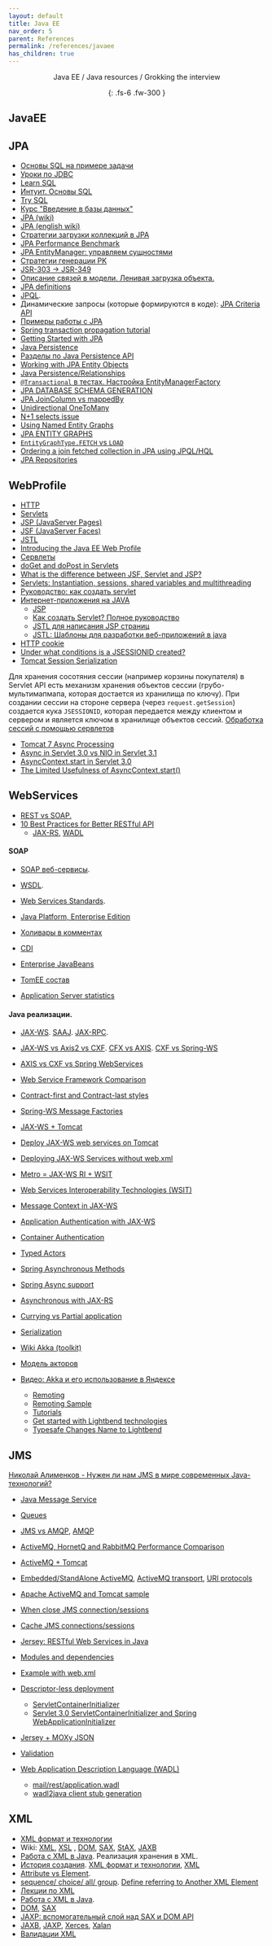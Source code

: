 ```yaml
---
layout: default
title: Java EE
nav_order: 5
parent: References
permalink: /references/javaee
has_children: true
---
```

<div align="center" markdown="1">
Java EE / Java resources / Grokking the interview

{: .fs-6 .fw-300 }
</div>

## JavaEE

## JPA

- <a href="https://habrahabr.ru/post/123636/">Основы SQL на примере задачи</a>
-  <a href="https://www.youtube.com/playlist?list=PLIU76b8Cjem5qdMQLXiIwGLTLyUHkTqi2">Уроки по JDBC</a>
-  <a href="https://www.codecademy.com/learn/learn-sql">Learn SQL</a>
-  <a href="http://www.intuit.ru/studies/courses/5/5/info">Интуит. Основы SQL</a>
-  <a href="http://campus.codeschool.com/courses/try-sql/contents">Try SQL</a>
-  <a href="https://stepic.org/course/Введение-в-базы-данных-551">Курс "Введение в базы данных"</a>
 -  <a href="http://ru.wikipedia.org/wiki/Java_Persistence_API">JPA (wiki)</a> 
 - <a href="https://en.wikipedia.org/wiki/Java_Persistence_API">JPA (english wiki)</a>
 - <a href="https://dou.ua/lenta/articles/jpa-fetch-types/">Стратегии загрузки коллекций в JPA</a>
 -  <a href="http://www.jpab.org/All/All/All.html">JPA Performance Benchmark</a>
 - <a href="https://easyjava.ru/data/jpa/jpa-entitymanager-upravlyaem-sushhnostyami/">JPA EntityManager: управляем сущностями</a>
 -  <a href="http://en.wikibooks.org/wiki/Java_Persistence/Identity_and_Sequencing">Стратегии генерации PK</a>
 -  <a href="http://stackoverflow.com/questions/14730329/jpa-2-0-exception-to-use-javax-validation-package-in-jpa-2-0">JSR-303 -> JSR-349</a>
 -  <a href="https://web.archive.org/web/20170514002949/http://java.devcolibri.com:80/post/15">Описание связей в модели. Ленивая загрузка объекта.</a>
 -  <a href="http://docs.jboss.org/hibernate/entitymanager/3.6/reference/en/html/architecture.html#d0e61">JPA definitions</a>
 -  <a href="http://ru.wikipedia.org/wiki/Java_Persistence_Query_Language">JPQL</a>.
 -  Динамические запросы (которые формируются в коде): <a href="http://www.objectdb.com/java/jpa/query/criteria">JPA Criteria API</a>
 - <a href="https://easyjava.ru/tag/jpa/">Примеры работы с JPA</a>
 - <a href="http://www.byteslounge.com/tutorials/spring-transaction-propagation-tutorial">Spring transaction propagation tutorial</a>
 - <a href="https://dzone.com/refcardz/getting-started-with-jpa">Getting Started with JPA</a>
 - <a href="http://en.wikibooks.org/wiki/Java_Persistence">Java Persistence</a>
 - <a href="https://easyjava.ru/category/data/jpa/">Разделы по Java Persistence API</a>
 - <a href="http://www.objectdb.com/java/jpa/persistence/managed#Entity_Object_Life_Cycle">Working with JPA Entity Objects</a>
 - <a href="https://en.wikibooks.org/wiki/Java_Persistence/Relationships">Java Persistence/Relationships</a>
 -  <a href="http://habrahabr.ru/post/232381/">`@Transactional` в тестах. Настройка EntityManagerFactory</a>
 - <a href="http://www.radcortez.com/jpa-database-schema-generation/">JPA DATABASE SCHEMA GENERATION</a>
 -  <a href="http://stackoverflow.com/questions/11938253/jpa-joincolumn-vs-mappedby">JPA JoinColumn vs mappedBy</a>
 -  <a href="https://en.wikibooks.org/wiki/Java_Persistence OneToMany#Unidirectional_OneToMany.2C_No_Inverse_ManyToOne.2C_No_Join_Table_.28JPA_2.x_ONLY.29">Unidirectional OneToMany</a>
 - <a href="http://stackoverflow.com/questions/97197/what-is-the-n1-selects-issue">N+1 selects issue</a>
 - <a href="https://docs.oracle.com/javaee/7/tutorial/persistence-entitygraphs002.htm">Using Named Entity Graphs</a>
 - [JPA ENTITY GRAPHS](http://www.radcortez.com/jpa-entity-graphs/)
 - [`EntityGraphType.FETCH` vs `LOAD`](http://stackoverflow.com/questions/31978011/what-is-the-diffenece-between-fetch-and-load-for-entity-graph-of-jpa)
 - [Ordering a join fetched collection in JPA using JPQL/HQL](http://stackoverflow.com/questions/5903774/ordering-a-join-fetched-collection-in-jpa-using-jpql-hql)
-  <a href="http://docs.spring.io/spring-data/jpa/docs/current/reference/html/#jpa.repositories">JPA Repositories</a>

## WebProfile

- <a href="https://en.wikipedia.org/wiki/Hypertext_Transfer_Protocol/">HTTP</a>
- <a href="https://stackoverflow.com/tags/servlets/info/">Servlets</a>
- <a href="https://stackoverflow.com/tags/jsp/info/">JSP (JavaServer Pages)</a>
- <a href="https://stackoverflow.com/tags/jsf/info/">JSF (JavaServer Faces)</a>
- <a href="https://stackoverflow.com/tags/jstl/info/">JSTL</a>
- <a href="https://jaxenter.com/introducing-the-java-ee-web-profile-103275.html/">Introducing the Java EE Web Profile</a>
- <a href="http://java-course.ru/student/book1/servlet/">Сервлеты</a>
- <a href="https://stackoverflow.com/questions/2349633/doget-and-dopost-in-servlets/">doGet and doPost in Servlets</a>
- <a href="https://stackoverflow.com/questions/2095397/what-is-the-difference-between-jsf-servlet-and-jsp/">What is the difference between JSF, Servlet and JSP?</a>
- <a href="https://stackoverflow.com/questions/3106452/how-do-servlets-work-instantiation-sessions-shared-variables-and-multithreadi/">Servlets: Instantiation, sessions, shared variables and multithreading</a>
- <a href="https://devcolibri.com/как-создать-servlet-полное-руководство/">Руководство: как создать servlet</a>
- <a href="http://java-course.ru/student/book1/servlet/">Интернет-приложения на JAVA</a>
  - <a href="http://java-course.ru/student/book1/jsp/">JSP</a>
  - [Как создать Servlet? Полное руководство](https://devcolibri.com/как-создать-servlet-полное-руководство)
  - [JSTL для написания JSP страниц](https://devcolibri.com/jstl-для-написания-jsp-страниц/)
  - <a href="http://javatutor.net/articles/jstl-patterns-for-developing-web-application-1">JSTL: Шаблоны для разработки веб-приложений в java</a>
-  <a href="https://ru.wikipedia.org/wiki/HTTP_cookie">HTTP cookie</a></h3>
-  <a href="http://stackoverflow.com/questions/595872/under-what-conditions-is-a-jsessionid-created">Under what conditions is a JSESSIONID created?</a>
-  <a href="http://halyph.blogspot.ru/2014/08/how-to-disable-tomcat-session.html">Tomcat Session Serialization</a>

Для хранения сосотяния сессии (например корзины покупателя) в Servlet API есть механизм хранения объектов сессии (грубо- мультимапмапа, которая достается из хранилища по ключу). При создании сессии на стороне сервера (через `request.getSession`) создается кука `JSESSIONID`, которая передается между клиентом и сервером и является ключом в хранилище объектов сессий.
<a href="http://javatutor.net/books/tiej/servlets#_Toc39472970">Обработка сессий с помощью сервлетов</a>

- [Tomcat 7 Async Processing](http://stackoverflow.com/questions/7287244/tomcat-7-async-processing)
- [Async in Servlet 3.0 vs NIO in Servlet 3.1](http://stackoverflow.com/questions/39802643/java-async-in-servlet-3-0-vs-nio-in-servlet-3-1)
- [AsyncContext.start in Servlet 3.0](https://stackoverflow.com/questions/10073392/whats-the-purpose-of-asynccontext-start-in-servlet-3-0)
- [The Limited Usefulness of AsyncContext.start()](https://dzone.com/articles/limited-usefulness)

## WebServices

- <a href="https://habrahabr.ru/post/131343/">REST vs SOAP.</a>
- <a href="http://blog.mwaysolutions.com/2014/06/05/10-best-practices-for-better-restful-api/">10 Best Practices for Better RESTful API</a>
  - <a href="https://en.wikipedia.org/wiki/Java_API_for_RESTful_Web_Services">JAX-RS</a>, <a href="https://jersey.java.net/documentation/latest/wadl.html">WADL</a>

#### SOAP</a>
- <a href="http://www.4stud.info/networking/web-services.html">SOAP веб-сервисы</a>. 
- <a href="https://ru.wikipedia.org/wiki/WSDL">WSDL</a>. 
- <a href="http://static.ccm2.net/ccm.net/faq/images/0-pdpEtRZG-web.png">Web Services Standards</a>. 

- <a href="https://ru.wikipedia.org/wiki/Java_Platform,_Enterprise_Edition">Java Platform, Enterprise Edition</a>
- <a href="https://habrahabr.ru/post/283290/">Холивары в комментах</a>
- <a href="http://www.ibm.com/developerworks/websphere/techjournal/1301_stephen/1301_stephen.html">CDI</a>
- <a href="https://ru.wikipedia.org/wiki/Enterprise_JavaBeans">Enterprise JavaBeans</a>
- <a href="http://tomee.apache.org/comparison.html">TomEE состав</a>
- <a href="https://zeroturnaround.com/rebellabs/java-tools-and-technologies-landscape-2016/">Application Server statistics</a>

#### Java реализации.
- <a href="http://en.wikipedia.org/wiki/Java_API_for_XML_Web_Services">JAX-WS</a>. <a href="https://en.wikipedia.org/wiki/SOAP_with_Attachments_API_for_Java">SAAJ</a>. <a href="https://en.wikipedia.org/wiki/Java_API_for_XML-based_RPC">JAX-RPC</a>.
- <a href="http://stackoverflow.com/questions/11566609/difference-between-jax-ws-axis2-and-cxf">JAX-WS vs Axis2 vs CXF</a>. <a href="http://stackoverflow.com/questions/1243247/difference-between-apache-cxf-and-axis">CFX vs AXIS</a>. <a href="http://stackoverflow.com/questions/297033/which-framework-is-better-cxf-or-spring-ws">CXF vs Spring-WS</a>
- <a href="http://nagesh625.blogspot.ru/2013/12/axis-vs-cxf-vs-spring-webservices.html">AXIS vs CXF vs Spring WebServices</a>
- <a href="http://www.javacodebook.com/2013/08/19/web-service-framework-comparison-2013-part-ii/">Web Service Framework Comparison</a>
- <a href="http://docs.spring.io/spring-ws/sites/2.0/reference/html/why-contract-first.html">Contract-first and Contract-last styles</a>
- <a href="http://docs.spring.io/spring-ws/docs/2.2.0.RELEASE/reference/htmlsingle/#message-factories">Spring-WS Message Factories</a>

- <a href="https://www.mkyong.com/tutorials/jax-ws-tutorials/">JAX-WS + Tomcat</a>
- <a href="https://www.mkyong.com/webservices/jax-ws/deploy-jax-ws-web-services-on-tomcat/">Deploy JAX-WS web services on Tomcat</a>
- <a href="http://ics.upjs.sk/~novotnyr/blog/2068/deploying-jax-ws-services-on-java-7-and-tomcat-7">Deploying JAX-WS Services without web.xml</a>
- <a href="http://stackoverflow.com/a/16254037/548473">Metro = JAX-WS RI + WSIT</a> 
- <a href="https://wsit.java.net/">Web Services Interoperability Technologies (WSIT)</a>
- <a href="https://jax-ws.java.net/articles/MessageContext.html">Message Context in JAX-WS</a>
- <a href="http://www.mkyong.com/webservices/jax-ws/application-authentication-with-jax-ws/">Application Authentication with JAX-WS</a>
- <a href="http://examples.javacodegeeks.com/enterprise-java/jws/container-authentication-with-jax-ws/">Container Authentication</a>

- [Typed Actors](http://doc.akka.io/docs/akka/current/java/typed-actors.html)
- [Spring Asynchronous Methods](https://spring.io/guides/gs/async-method)
- [Spring Async support](https://spring.io/blog/2012/05/07/spring-mvc-3-2-preview-introducing-servlet-3-async-support)
- [Asynchronous with JAX-RS](http://allegro.tech/2014/10/async-rest.html)
- [Currying vs Partial application](https://stackoverflow.com/a/218055/548473)
- [Serialization](http://doc.akka.io/docs/akka/current/scala/serialization.html)

- [Wiki Akka (toolkit)](https://en.wikipedia.org/wiki/Akka_(toolkit))
- [Модель акторов](https://ru.wikipedia.org/wiki/Модель_акторов)
- [Видео: Akka и его использование в Яндексе](http://2014.jpoint.ru/talks/07/)
   - [Remoting](http://doc.akka.io/docs/akka/current/scala/remoting.html)
   - [Remoting Sample](http://doc.akka.io/docs/akka/current/java/remoting.html#Remoting_Sample)
   - [Tutorials](http://akka.io/downloads/)
   - [Get started with Lightbend technologies](https://developer.lightbend.com/start)
   - [Typesafe Changes Name to Lightbend](https://www.lightbend.com/blog/typesafe-changes-name-to-lightbend)
   
## JMS

 [Николай Алименков - Нужен ли нам JMS в мире современных Java-технологий?](https://www.youtube.com/watch?v=ExjPxDxkmFo)
- <a href="https://ru.wikipedia.org/wiki/Java_Message_Service">Java Message Service</a>
- <a href="http://queues.io/">Queues</a>
- <a href="https://www.linkedin.com/pulse/jms-vs-amqp-eran-shaham">JMS vs AMQP</a>, <a href="https://ru.wikipedia.org/wiki/AMQP">AMQP</a>
- <a href="http://blog.net21.cz/index.php?/archives/3-ActiveMQ,-HornetQ-and-RabbitMQ-Performance-Comparison.html">ActiveMQ, HornetQ and RabbitMQ Performance Comparison</a>
- <a href="http://activemq.apache.org/tomcat.html">ActiveMQ + Tomcat</a>
- <a href="http://www.tomcatexpert.com/blog/2010/12/16/integrating-activemq-tomcat-using-local-jndi">Embedded/StandAlone ActiveMQ</a>, <a href="http://activemq.apache.org/configuring-transports.html">ActiveMQ transport</a>, <a href="http://activemq.apache.org/uri-protocols.html">URI protocols</a>
- <a href="https://martinsdeveloperworld.wordpress.com/2013/03/03/apache-activemq-and-tomcat/">Apache ActiveMQ and Tomcat sample</a>
- [When close JMS connection/sessions](http://stackoverflow.com/questions/19772082/when-should-i-close-a-jms-connection-that-was-created-in-a-stateless-session-bea)
- [Cache JMS connections/sessions](https://developer.jboss.org/wiki/ShouldICacheJMSConnectionsAndJMSSessions)

- <a href="https://jersey.java.net/">Jersey: RESTful Web Services in Java</a>
- <a href="https://jersey.java.net/documentation/latest/modules-and-dependencies.html">Modules and dependencies</a>
- <a href="http://howtodoinjava.com/jersey/jersey-2-hello-world-application-tutorial/">Example with web.xml</a>
- <a href="https://jersey.java.net/documentation/latest/deployment.html#deployment.servlet.3">Descriptor-less deployment</a>
  - [ServletContainerInitializer](http://stackoverflow.com/a/10784700/548473)
  - [Servlet 3.0 ServletContainerInitializer and Spring WebApplicationInitializer](http://www.java-allandsundry.com/2014/03/servlet-30-servletcontainerinitializer.html)
- <a href="http://howtodoinjava.com/jersey/jax-rs-jersey-moxy-json-example/">Jersey + MOXy JSON</a>
- <a href="https://jersey.java.net/documentation/latest/bean-validation.html#d0e11875">Validation</a>  
- <a href="https://jersey.java.net/documentation/latest/wadl.html#d0e13052">Web Application Description Language (WADL)</a>
  - <a href="http://localhost:8080/mail/rest/application.wadl">mail/rest/application.wadl</a>
  - <a href="https://wadl.java.net/">wadl2java client stub generation</a>
  
## XML

- <a href="http://www.duct-tape-architect.ru/?p=315">XML формат и технологии</a>
- Wiki: <a href="https://ru.wikipedia.org/wiki/XML">XML</a>, <a href="https://ru.wikipedia.org/wiki/XSL">XSL</a> , <a href="https://ru.wikipedia.org/wiki/Document_Object_Model">DOM</a>, <a href="https://ru.wikipedia.org/wiki/SAX">SAX</a>, <a href="https://en.wikipedia.org/wiki/StAX">StAX</a>, <a href="https://ru.wikipedia.org/wiki/Java_Architecture_for_XML_Binding">JAXB</a>
- <a href="http://www.vogella.com/tutorials/JavaXML/article.html">Работа с XML в Java</a>. Реализация хранения в XML. 
- <a href="http://genberm.narod.ru/xml/lections/xml/introduction.html">История создания</a>. <a href="http://www.duct-tape-architect.ru/?p=315">XML формат и технологии</a>, <a href="https://ru.wikipedia.org/wiki/XML">XML</a>
- <a href="http://stackoverflow.com/questions/33746/xml-attribute-vs-xml-element#33757">Attribute vs Element</a>. 
- <a href="http://genberm.narod.ru/xml/schema/schema0/2.7.html">sequence/ choice/ all/ group</a>. <a href="https://docstore.mik.ua/orelly/xml/schema/ch09_01.htm">Define referring to Another XML Element</a>
- <a href="http://genberm.narod.ru/xml/lections.html">Лекции по XML</a>
- <a href="http://www.vogella.com/tutorials/JavaXML/article.html">Работа с XML в Java</a>.
- <a href="https://ru.wikipedia.org/wiki/Document_Object_Model">DOM</a>, <a href="https://ru.wikipedia.org/wiki/SAX">SAX</a>
- <a href="http://www.ibm.com/developerworks/ru/library/x-jaxp/">JAXP: вспомогательный слой над SAX и DOM API</a>
- <a href="https://ru.wikipedia.org/wiki/Java_Architecture_for_XML_Binding">JAXB</a>, <a href="https://ru.wikipedia.org/wiki/JAXP">JAXP</a>, <a href="https://ru.wikipedia.org/wiki/Xerces">Xerces</a>, <a href="https://ru.wikipedia.org/wiki/Xalan">Xalan</a>
- <a href="https://www.ibm.com/developerworks/ru/library/x-javaxmlvalidapi/">Валидации XML</a> 
  